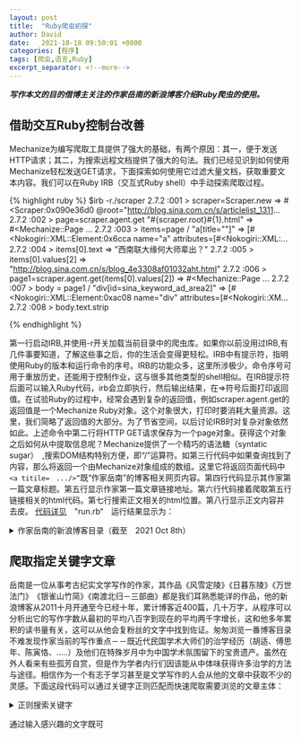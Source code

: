 ```yaml
---
layout: post
title:  "Ruby爬虫初探"
author: David
date:   2021-10-18 09:50:01 +0800
categories: [程序]
tags: [爬虫,语言,Ruby]
excerpt_separator: <!--more-->
---
```


***写作本文的目的借博主关注的作家岳南的新浪博客介绍Ruby爬虫的使用。***

## 借助交互Ruby控制台改善
Mechanize为编写爬取工具提供了强大的基础，有两个原因：其一，便于发送HTTP请求；其二，为搜索远程文档提供了强大的句法。<!--more-->我们已经见识到如何使用Mechanize轻松发送GET请求，下面探索如何使用它过滤大量文档，获取重要文本内容。我们可以在Ruby IRB（交互式Ruby shell）中手动探索爬取过程。

{% highlight ruby %}
$irb -r./scraper
2.7.2 :001 > scraper=Scraper.new
 => #<Scraper:0x090e36d0 @root="http://blog.sina.com.cn/s/articlelist_1311... 
2.7.2 :002 > page=scraper.agent.get "#{scraper.root}#{1}.html"
 => 	
#<Mechanize::Page
... 
2.7.2 :003 > items=page / "a[title=\"\"]"
 => [#<Nokogiri::XML::Element:0x6cca name="a" attributes=[#<Nokogiri::XML:... 
2.7.2 :004 > items[0].text
 => "西南联大缘何大师辈出？" 
2.7.2 :005 > items[0].values[2]
 => "http://blog.sina.com.cn/s/blog_4e3308af01032aht.html" 
2.7.2 :006 > page1=scraper.agent.get(items[0].values[2]) 
 => 
#<Mechanize::Page
... 
2.7.2 :007 > body = page1 / "div[id=sina_keyword_ad_area2]"
 => [#<Nokogiri::XML::Element:0xac08 name="div" attributes=[#<Nokogiri::XM... 
2.7.2 :008 > body.text.strip

{% endhighlight %}

第一行启动IRB,并使用-r开关加载当前目录中的爬虫库。如果你以前没用过IRB,有几件事要知道，了解这些事之后，你的生活会变得更轻松。IRB中有提示符，指明使用Ruby的版本和运行命令的序号。IRB的功能众多，这里所涉极少。命令序号可用于重放历史，还能用于控制作业，这与很多其他类型的shell相似。在IRB提示符后面可以输入Ruby代码，irb会立即执行，然后输出结果，在=>符号后面打印返回值。在试验Ruby的过程中，经常会遇到复杂的返回值，例如scraper.agent.get的返回值是一个Mechanize Ruby对象。这个对象很大，打印时要消耗大量资源。这里，我们简略了返回值的大部分。为了节省空间，以后讨论IRB时对复杂对象依然如此。上述命令中第二行将HTTP GET请求保存为一个page对象。获得这个对象之后如何从中提取信息呢？Mechanize提供了一个精巧的语法糖（syntatic sugar）　,搜索DOM结构特别方便，即“/”运算符。如第三行代码中如果查询找到了内容，那么将返回一个由Mechanize对象组成的数组。这里它将返回页面代码中 ```<a titile=　.../>”```既“作家岳南”的博客相关网页内容。第四行代码显示其作家第一篇文章标题。第五行显示作家第一篇文章链接地址。第六行代码接着爬取第五行链接相关的html代码。第七行搜索正文相关的html位置。第八行显示正文内容并去皮。
[代码详见][scraper.rb]　"run.rb“　运行结果显示为：
<details>
	<summary>作家岳南的新浪博客目录（截至　2021 Oct 8th）</summary>
	<pre><code>西南联大缘何大师辈出？
觉醒与混饨的年代
1948：多少黄金与国宝运往台湾
一段飘零的岁月一批远去的大师
文人写就的文人的历史
大师之后再无大师
一位走过白银时代的骑士
徐志摩该不该烧死？
南渡北归：大师远去，再无大师
王侯将相，就是有种
李霖灿：从圣地归来
秦始皇帝陵是否被盗？
杨振宁晚年重返清华园的隐秘
“九一八”夜晚,影星胡蝶在哪里？
清华校长梅贻琦，一个传奇的存在
抗战胜利，首都为何设在北平
我的写作缘起
在彼此忧患的眼睛里
诗人穆旦与远征军
地雷战：知识者未被引爆的命运
微斯人，吾谁与归？
一个遥远美丽的地方
胡适：考上大学选啥专业最好？
大师之后还有无大师？
贺绍俊：重述中国现代知识分子的心…
你是一部清华史
梁鸿鹰：触摸一代文化英才的精神脉…
西南联合大学的定胜糕与耗子肉
为何影片与样板戏中的反面人物都姓…
卢沟桥事变真相
七七忆南渡
1909：庚子赔款第一期留美生
克林顿会见陕西老杨引发的官司
何兆武点评西南联大教授
大师远去，星辉依旧
为什么这么多人关注西南联大？
《南渡北归》:一部可以留下来的文…
四十年前高考往事
111年前京城的一场考试
五台山佛光寺是如何发现的？
张东荪教授一家的悲剧
“护国娘娘”赛金花
金岳霖晚年最后一位女友
老铁匠砸壶
诗歌：《南渡北归》增订本读后
毛泽东与傅斯年夜谈北大五四运动
陈总司令的位子该放在哪里？
南渡北归永离别
清华大学今犹在，不见当年梅贻琦
庆祝清华大学建校110周年
From 2021-04-22 14:18 to the 2021-11-11 17:14 作家岳南 have writen 50 articles 106856  characters about 2137 characters per article
.................
.................

考古纪实会终结盗墓文学吗
[转载]魂牵梦绕诺奖梦：祝贺莫言荣…
辅仁－－台湾最好的私立大学
[转载]读者是不能欺骗的
大学排名涵有什么信息
2012年兩岸清華大學學術硏討會結語
天涯也有江南信，梅破知春近。
中秋节前，大陆作家代表团来台访问
中国考古探秘丛书写作缘起与新版
拒人门外的“黑大个儿”
[转载]格言摘录
《如果我的心是一朵莲花——林徽因时…
国立清华大学毕业生
国立清华大学校長 陳力俊 博士
国立清华大学迎来诺贝尔奖
昆明市經貿文化參訪團访问台湾清华…
江苏赠新竹清华大学图书 邀台生赴…
[转载]“花园村”“新貌”
[转载]老家  东河
憶清華名師演講會致詞
第三十五屆全國比較文學會議
清華大學清華建校一百零一年
遠方的祝福 - 卓以玉的詩與畫
[转载]客人造访！！
岳南：严肃的文学更有营养
台北中正纪念堂巡礼
2012年04月01日
[转载]孙萌的诗：2011年5月2日在敦…
[转载]孙萌的诗（9首）
[转载]《不为繁华易素心.民国文人…
[转载]《不为繁华易素心.民国文人…
[转载]新书《不为繁华易素心.民国…
2012国窖1573 封藏大典
[转载]细数西拐庄之最
[转载]突飞猛进、漂亮大气的诸城市…
春节家乡行
國立清華大學校長陳力俊院士
12.28梁任公來臺百年紀念會
同学发来的名信片
驻校台湾国立清华大学
作家富了，文学“富”了没有？
[转载]2011第六届中国作家富豪榜震…
文學的寂寞與期望
《南渡北归》装帧谈屑
[转载]12元人民币在中国旅游能干什…
[转载]岳南老师与华文粉丝
民族使命感成就大师
[转载]带时钟的日历，很实用
岳南谈新作《南渡北归》再现大师风…
[转载]学者岳南印象
From 2011-10-23 23:09 to the 2012-10-13 18:01 作家岳南 have writen 50 articles 41749  characters about 834 characters per article
	</code></pre>	
</details>



## 爬取指定关键字文章
岳南是一位从事考古纪实文学写作的作家，其作品《风雪定陵》《日暮东陵》《万世法门》　《银雀山竹简》《南渡北归－三部曲》都是我们耳熟悉能详的作品，他的新浪博客从2011十月开通至今已经十年，累计博客近400篇，几十万字，从程序可以分析出它的写作字数从最初的平均八百字到现在的平均两千字增长，这和他多年累积的读书量有关，这可以从他会复粉丝的文字中找到佐证。匆匆浏览一番博客目录不难发现作家当前的写作重点－－既近代民国学术大师们的治学经历（胡适、傅思年、陈寅恪、.....）及他们在特殊岁月中为中国学术氛围留下的宝贵遗产。虽然在外人看来有些孤芳自赏，但是作为学者内行们因该能从中体味获得许多治学的方法与途径。相信作为一个有志于学习甚至是文学写作的人会从他的文章中获取不少的灵感。下面这段代码可以通过关键字正则匹配而快速爬取需要浏览的文章主体：
<details>
	<summary>正则搜索关键字</summary>
	 <pre><code>
{% highlight ruby %}
def run	
	scrape()
	character =0
	articles =0
	@pages.each do |page| 
		rows =(page /"a[title=\"\"]")  #爬取博文目录
		finds = rows.grep(/东陵/) #正则匹配关键字
		finds.each do |find|
			puts find.text
			@agent.get(find.values[2]) do |page1|
				body =(page1 /"div[id=sina_keyword_ad_area2]")#爬取博文正文
				puts body.text.strip.gsub(/\n\n/,'')
			end
		end
	end
end	
{% endhighlight %}
	</code></pre>	
</details>

通过输入感兴趣的文字既可

[scraper.rb]: https://github.com/teddyand/teddyand.github.io/blob/main/scraper.rb